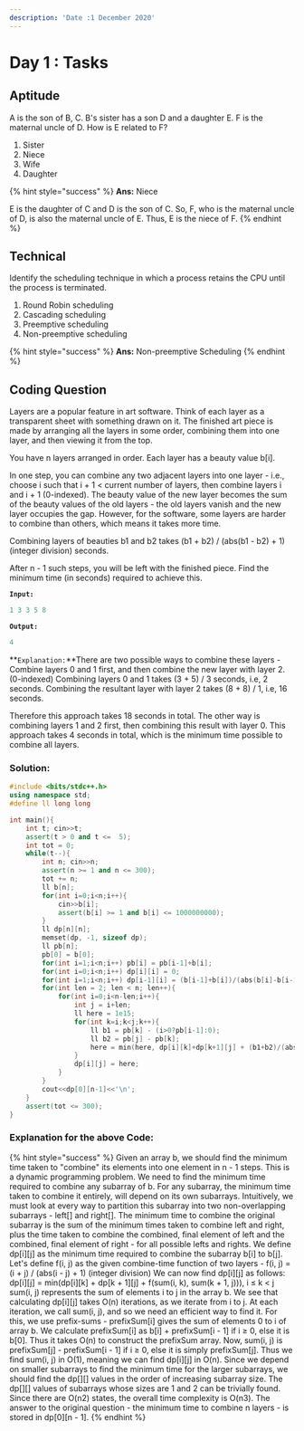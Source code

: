 ```yaml
---
description: 'Date :1 December 2020'
---
```


# Day 1 : Tasks

## Aptitude

A is the son of B, C.  B's sister has a son D and a daughter E. F is the maternal uncle of D.  How is E related to F? 

1. Sister
2. Niece
3. Wife
4. Daughter

{% hint style="success" %}
**Ans:** Niece

E is the daughter of C and D is the son of C. So, F, who is the maternal uncle of D, is also the maternal uncle of E. Thus, E is the niece of F.
{% endhint %}

## Technical

Identify the scheduling technique in which a process retains the CPU until the process is terminated.

1. Round Robin scheduling
2. Cascading scheduling
3. Preemptive scheduling
4. Non-preemptive scheduling

{% hint style="success" %}
**Ans:** Non-preemptive Scheduling
{% endhint %}

## Coding Question

Layers are a popular feature in art software. Think of each layer as a transparent sheet with something drawn on it. The finished art piece is made by arranging all the layers in some order, combining them into one layer, and then viewing it from the top.

You have n layers arranged in order. Each layer has a beauty value b\[i\].

In one step, you can combine any two adjacent layers into one layer - i.e., choose i such that i + 1 &lt; current number of layers, then combine layers i and i + 1 \(0-indexed\). The beauty value of the new layer becomes the sum of the beauty values of the old layers - the old layers vanish and the new layer occupies the gap. However, for the software, some layers are harder to combine than others, which means it takes more time.

Combining layers of beauties b1 and b2 takes \(b1 + b2\) / \(abs\(b1 - b2\) + 1\) \(integer division\) seconds.

After n - 1 such steps, you will be left with the finished piece. Find the minimum time \(in seconds\) required to achieve this.

**`Input:`**

```cpp
1 3 3 5 8 
```

 

**`Output:`** 

```cpp
4
```

**`Explanation:`**There are two possible ways to combine these layers - Combine layers 0 and 1 first, and then combine the new layer with layer 2. \(0-indexed\) Combining layers 0 and 1 takes \(3 + 5\) / 3 seconds, i.e, 2 seconds. Combining the resultant layer with layer 2 takes \(8 + 8\) / 1, i.e, 16 seconds.

Therefore this approach takes 18 seconds in total. The other way is combining layers 1 and 2 first, then combining this result with layer 0. This approach takes 4 seconds in total, which is the minimum time possible to combine all layers.

### Solution:

```cpp
#include <bits/stdc++.h>
using namespace std;
#define ll long long

int main(){
 	int t; cin>>t;
  	assert(t > 0 and t <=  5);
  	int tot = 0;
  	while(t--){
		int n; cin>>n;
	  	assert(n >= 1 and n <= 300);
	  	tot += n;
	  	ll b[n];
	  	for(int i=0;i<n;i++){ 
		  	cin>>b[i];
		  	assert(b[i] >= 1 and b[i] <= 1000000000);
		}
	  	ll dp[n][n];
	  	memset(dp, -1, sizeof dp);
	  	ll pb[n];
	  	pb[0] = b[0];
	  	for(int i=1;i<n;i++) pb[i] = pb[i-1]+b[i];
	  	for(int i=0;i<n;i++) dp[i][i] = 0;
	  	for(int i=1;i<n;i++) dp[i-1][i] = (b[i-1]+b[i])/(abs(b[i]-b[i-1])+1);
	  	for(int len = 2; len < n; len++){
			for(int i=0;i<n-len;i++){
				int j = i+len;
			  	ll here = 1e15;
			  	for(int k=i;k<j;k++){
				  	ll b1 = pb[k] - (i>0?pb[i-1]:0);
				  	ll b2 = pb[j] - pb[k];
					here = min(here, dp[i][k]+dp[k+1][j] + (b1+b2)/(abs(b1-b2)+1));
				}
			  	dp[i][j] = here;
			}
		}
	  	cout<<dp[0][n-1]<<'\n';
  	}
  	assert(tot <= 300);
}
```

### Explanation for the above Code:

{% hint style="success" %}
Given an array b, we should find the minimum time taken to "combine" its elements into one element in n - 1 steps. This is a dynamic programming problem. We need to find the minimum time required to combine any subarray of b. For any subarray, the minimum time taken to combine it entirely, will depend on its own subarrays. Intuitively, we must look at every way to partition this subarray into two non-overlapping subarrays - left\[\] and right\[\]. The minimum time to combine the original subarray is the sum of the minimum times taken to combine left and right, plus the time taken to combine the combined, final element of left and the combined, final element of right - for all possible lefts and rights. We define dp\[i\]\[j\] as the minimum time required to combine the subarray b\[i\] to b\[j\]. Let's define f\(i, j\) as the given combine-time function of two layers - f\(i, j\) = \(i + j\) / \(abs\(i - j\) + 1\) \(integer division\) We can now find dp\[i\]\[j\] as follows: dp\[i\]\[j\] = min\(dp\[i\]\[k\] + dp\[k + 1\]\[j\] + f\(sum\(i, k\), sum\(k + 1, j\)\)\), i ≤ k &lt; j sum\(i, j\) represents the sum of elements i to j in the array b. We see that calculating dp\[i\]\[j\] takes O\(n\) iterations, as we iterate from i to j. At each iteration, we call sum\(i, j\), and so we need an efficient way to find it. For this, we use prefix-sums - prefixSum\[i\] gives the sum of elements 0 to i of array b. We calculate prefixSum\[i\] as b\[i\] + prefixSum\[i - 1\] if i ≥ 0, else it is b\[0\]. Thus it takes O\(n\) to construct the prefixSum array. Now, sum\(i, j\) is prefixSum\[j\] - prefixSum\[i - 1\] if i ≥ 0, else it is simply prefixSum\[j\]. Thus we find sum\(i, j\) in O\(1\), meaning we can find dp\[i\]\[j\] in O\(n\). Since we depend on smaller subarrays to find the minimum time for the larger subarrays, we should find the dp\[\]\[\] values in the order of increasing subarray size. The dp\[\]\[\] values of subarrays whose sizes are 1 and 2 can be trivially found. Since there are O\(n2\) states, the overall time complexity is O\(n3\). The answer to the original question - the minimum time to combine n layers - is stored in dp\[0\]\[n - 1\].
{% endhint %}

